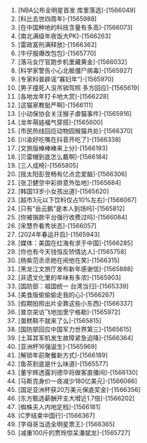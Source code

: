 
1. [NBA公布全明星首发 库里落选]-[1566049]
1. [科比去世四周年]-[1565988]
1. [在中国种地的科技含量有多高]-[1566073]
1. [南北满级年夜饭大PK]-[1566263]
1. [雷政富刑满释放]-[1566362]
1. [牛仔服爆改包包]-[1565770]
1. [落马女厅官跑步机里藏黄金]-[1566032]
1. [科学家警告小心北极僵尸病毒]-[1565927]
1. [专家科普辟谣“寡妇年”]-[1565970]
1. [男子撞死人没吊销驾照 多方回应]-[1565619]
1. [各地龙年打卡地大赏]-[1566228]
1. [这猫家教挺严啊]-[1566111]
1. [小动保协会关注猴子虐猫事件]-[1565916]
1. [龙年萌娃福气穿搭]-[1565600]
1. [市民热线回应动物园猴猫共处]-[1566370]
1. [川渝好吃嘴在抖音开吃了]-[1566338]
1. [文旅版棒棒棒来上分]-[1566193]
1. [贝雷帽到底怎么戴啊]-[1566184]
1. [三人成椅]-[1565805]
1. [摇太阳彭昱畅有亿点恋爱脑]-[1566306]
1. [张卫健空中彩排意外坠地]-[1565684]
1. [韩国13岁小女孩出道]-[1565620]
1. [超市3元以下饮料仅占10%左右]-[1566067]
1. [只有“岳云鹏”是本人到场吗]-[1565812]
1. [你被捐款平台强行收费过吗]-[1566084]
1. [宋慧乔看秀状态]-[1566057]
1. [2024年春运开启]-[1565943]
1. [媒体：美国在红海有求于中国]-[1566285]
1. [你也有今天钱恒反矫情达人]-[1565758]
1. [杨紫范丞丞她在闹他在笑]-[1566315]
1. [黑龙江文旅厅发布新年感谢信]-[1565888]
1. [非遗文化里的年味有多浓]-[1565903]
1. [国防部：祖国统一 台湾当归]-[1565339]
1. [美食版偷偷偷走我的心]-[1566267]
1. [假期拍照出片全靠这些小东西]-[1566337]
1. [普京突访飞地加里宁格勒]-[1565972]
1. [蛋糕鞋不就来了么]-[1565815]
1. [国防部回应中国军力世界第三]-[1565615]
1. [土耳其军机发生故障紧急迫降]-[1566364]
1. [亚洲杯16强诞生]-[1565969]
1. [解锁年前聚餐新方式]-[1566189]
1. [鱼茶到底是什么味道]-[1565577]
1. [董宇辉透露刘德华将做客直播间]-[1566130]
1. [马斯克身价一夜减少180亿美元]-[1566066]
1. [国足亚洲杯获20万美元保底奖金]-[1566356]
1. [东方甄选薪酬开支大增近1.7倍]-[1566202]
1. [蜘蛛夫人内地定档]-[1566181]
1. [C罗结束中国行]-[1566367]
1. [字母哥当选全明星票王]-[1566365]
1. [减重100斤的贾玲惊呆潘斌龙]-[1565727]